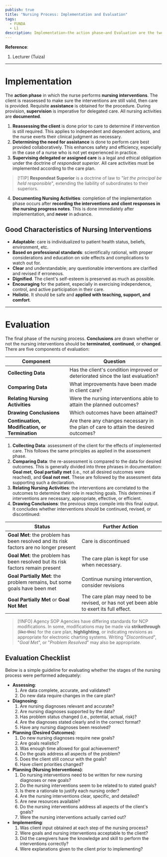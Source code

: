 ```yaml
---
publish: true
title: "Nursing Process: Implementation and Evaluation"
tags:
  - FUNDA
  - L1
description: Implementation—the action phase—and Evaluation are the two final steps in the nursing process and entail the performance of planned nursing interventions and the drawing of conclusions with regards to whether the nursing interventions were effective and the next step in care.
---
```

**Reference**:
1. Lecturer (Tuiza)

___

# Implementation
The **action phase** in which the nurse performs **nursing interventions**. The client is reassessed to make sure the interventions are still valid, then care is provided. Requisite **assistance** is obtained for the procedure. During provision, **supervision** is imperative for delegated care. All nursing activities are **documented**.
1. **Reassessing the client** is done prior to care to determine if intervention is still required. This applies to independent and dependent actions, and the nurse exerts their clinical judgment as necessary.
2. **Determining the need for assistance** is done to perform care best provided collaboratively. This enhances safety and efficiency, especially in the case of a nurse who is not yet experienced in practice.
3. **Supervising delegated or assigned care** is a legal and ethical obligation under the doctrine of *respondeat superior*. All care activities must be implemented according to the care plan.

>[!TIP] **Respondeat Superior** is a doctrine of law to "*let the principal be held responsible*", extending the liability of subordinates to their superiors.

4. **Documenting Nursing Activities**: completion of the implementation phase occurs after **recording the interventions and client responses in the nursing progress notes**. This is done immediately after implementation, and **never** in advance.
## Good Characteristics of Nursing Interventions
- **Adaptable**: care is individualized to patient health status, beliefs, environment, etc.
- **Based on professional standards**: scientifically rational, with proper considerations and education on side effects and complications to watch out for.
- **Clear** and understandable; any questionable interventions are clarified and revised if erroneous.
- **Dignified**. The client's self-esteem is preserved as much as possible.
- **Encouraging** for the patient, especially in exercising independence, control, and active participation in their care.
- **Holistic**. It should be safe and **applied with teaching, support, and comfort**.

___

# Evaluation
The final phase of the nursing process. **Conclusions** are drawn whether or not the nursing interventions should be **terminated**, **continued**, or **changed**. There are five components of evaluation:

| Component                                      | Question                                                                            |
| ---------------------------------------------- | ----------------------------------------------------------------------------------- |
| **Collecting Data**                            | Has the client's condition improved or deteriorated since the last evaluation?      |
| **Comparing Data**                             | What improvements have been made in client care?                                    |
| **Relating Nursing Activities**                | Were the nursing interventions able to attain the planned outcomes?                 |
| **Drawing Conclusions**                        | Which outcomes have been attained?                                                  |
| **Continuation, Modification, or Termination** | Are there any changes necessary in the plan of care to attain the desired outcomes? |

1. **Collecting Data**: assessment of the client for the effects of implemented care. This follows the same principles as applied in the assessment phase.
2. **Comparing Data**: the re-assessment is compared to the data for desired outcomes. This is generally divided into three phrases in documentation: **Goal met**, **Goal partially met** (i.e., not all desired outcomes were reached), and **Goal not met**. These are followed by the assessment data supporting such a declaration.
3. **Relating Nursing Activities**: the interventions are correlated to the outcomes to determine their role in reaching goals. This determines if interventions are necessary, appropriate, effective, or efficient.
4. **Drawing Conclusions**: the previous steps compile into this final output. It concludes whether interventions should be continued, revised, or discontinued:

| Status                                                                                 | Further Action                                                                           |
| -------------------------------------------------------------------------------------- | ---------------------------------------------------------------------------------------- |
| **Goal Met**: the problem has been resolved and its risk factors are no longer present | Care is discontinued                                                                     |
| **Goal Met**: the problem has been resolved but its risk factors remain present        | The care plan is kept for use when necessary.                                            |
| **Goal Partially Met**: the problem remains, but some goals have been met              | Continue nursing intervention, consider revisions                                        |
| **Goal Partially Met** or **Goal Not Met**                                             | The care plan may need to be revised, or has not yet been able to exert its full effect. |

>[!INFO] Agency SOP
>Agencies have differing standards for NCP modifications. In some, modifications may be made via **strikethrough** (~~like this~~) for the care plan, **highlighting**, or indicating revisions as appropriate for electronic charting systems. Writing "*Discontinued*", "*Goal Met*", or "*Problem Resolved*" may also be appropriate.

## Evaluation Checklist
Below is a simple guideline for evaluating whether the stages of the nursing process were performed adequately:
- **Assessing**:
	1. Are data complete, accurate, and validated?
	2. Do new data require changes in the care plan?
- **Diagnosing**:
	1. Are nursing diagnoses relevant and accurate?
	2. Are nursing diagnoses supported by the data?
	3. Has problem status changed (i.e., potential, actual, risk)?
	4. Are the diagnoses stated clearly and in the correct format?
	5. Have any nursing diagnoses been resolved?
- **Planning (Desired Outcomes)**:
	1. Do new nursing diagnoses require new goals?
	2. Are goals realistic?
	3. Was enough time allowed for goal achievement?
	4. Do the goals address all aspects of the problem?
	5. Does the client still concur with the goals?
	6. Have client priorities changed?
- **Planning (Nursing Interventions)**:
	1. Do nursing interventions need to be written for new nursing diagnoses or new goals?
	2. Do the nursing interventions seem to be related to to stated goals?
	3. Is there a rationale to justify each nursing order?
	4. Are the nursing interventions clear, specific, and detailed?
	5. Are new resources available?
	6. Do the nursing interventions address all aspects of the client's goals?
	7. Were the nursing interventions actually carried out?
- **Implementing**:
	1. Was client input obtained at each step of the nursing process?
	2. Were goals and nursing interventions acceptable to the client?
	3. Did the caregivers have the knowledge and skill to perform the interventions correctly?
	4. Were explanations given to the client prior to implementing?
